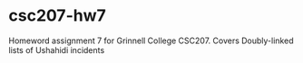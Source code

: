 csc207-hw7
==========

Homeword assignment 7 for Grinnell College CSC207. Covers Doubly-linked lists of Ushahidi incidents
